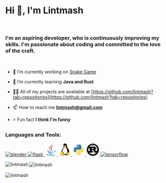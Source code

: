 <h1 align="left">Hi 👋, I'm Lintmash</h1>
<br>
<h3 align="left">I'm an aspiring developer, who is continuously improving my skills. I'm passionate about coding and committed to the love of the craft.</h3>
<br>


- 🔭 I’m currently working on [Snake Game](https://github.com/lintmash/JustCause/snake)

- 🌱 I’m currently learning **Java and Rust**

- 👨‍💻 All of my projects are available at [https://github.com/lintmash?tab=repositories](https://github.com/lintmash?tab=repositories)

- 📫 How to reach me **lintmash@gmail.com**

- ⚡ Fun fact **I think I'm funny**

<p align="left">
</p>

<h3 align="left">Languages and Tools:</h3>
<p align="left"> <a href="https://www.blender.org/" target="_blank" rel="noreferrer"> <img src="https://download.blender.org/branding/community/blender_community_badge_white.svg" alt="blender" width="40" height="40"/> </a> <a href="https://flask.palletsprojects.com/" target="_blank" rel="noreferrer"> <img src="https://www.vectorlogo.zone/logos/pocoo_flask/pocoo_flask-icon.svg" alt="flask" width="40" height="40"/> </a> <a href="https://www.java.com" target="_blank" rel="noreferrer"> <img src="https://raw.githubusercontent.com/devicons/devicon/master/icons/java/java-original.svg" alt="java" width="40" height="40"/> </a> <a href="https://www.linux.org/" target="_blank" rel="noreferrer"> <img src="https://raw.githubusercontent.com/devicons/devicon/master/icons/linux/linux-original.svg" alt="linux" width="40" height="40"/> </a> <a href="https://www.python.org" target="_blank" rel="noreferrer"> <img src="https://raw.githubusercontent.com/devicons/devicon/master/icons/python/python-original.svg" alt="python" width="40" height="40"/> </a> <a href="https://www.rust-lang.org" target="_blank" rel="noreferrer"> <img src="https://raw.githubusercontent.com/devicons/devicon/master/icons/rust/rust-plain.svg" alt="rust" width="40" height="40"/> </a> <a href="https://www.tensorflow.org" target="_blank" rel="noreferrer"> <img src="https://www.vectorlogo.zone/logos/tensorflow/tensorflow-icon.svg" alt="tensorflow" width="40" height="40"/> </a> </p>

<p><img align="left" src="https://github-readme-stats.vercel.app/api/top-langs?username=lintmash&show_icons=true&locale=en&layout=compact" alt="lintmash" /></p>

<p>&nbsp;<img align="center" src="https://github-readme-stats.vercel.app/api?username=lintmash&show_icons=true&locale=en" alt="lintmash" /></p>

<p><img align="center" src="https://github-readme-streak-stats.herokuapp.com/?user=lintmash&" alt="lintmash" /></p>
